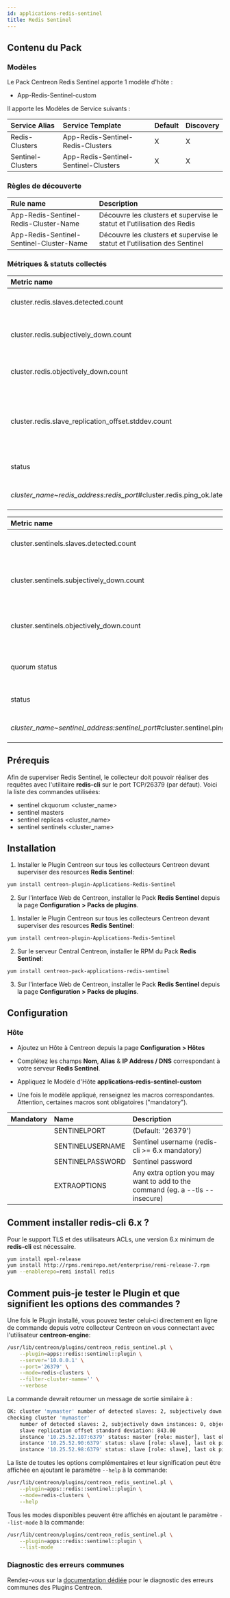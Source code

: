 ```yaml
---
id: applications-redis-sentinel
title: Redis Sentinel
---
```


## Contenu du Pack

### Modèles

Le Pack Centreon Redis Sentinel apporte 1 modèle d'hôte :
* App-Redis-Sentinel-custom

Il apporte les Modèles de Service suivants :

| Service Alias     | Service Template                     | Default | Discovery |
|:------------------|:-------------------------------------|:--------|:----------|
| Redis-Clusters    | App-Redis-Sentinel-Redis-Clusters    | X       | X         |
| Sentinel-Clusters | App-Redis-Sentinel-Sentinel-Clusters | X       | X         |

### Règles de découverte

| Rule name                                | Description                                                                |
|:-----------------------------------------|:---------------------------------------------------------------------------|
| App-Redis-Sentinel-Redis-Cluster-Name    | Découvre les clusters et supervise le statut et l'utilisation des Redis    |
| App-Redis-Sentinel-Sentinel-Cluster-Name | Découvre les clusters et supervise le statut et l'utilisation des Sentinel |

### Métriques & statuts collectés

<!--DOCUSAURUS_CODE_TABS-->

<!--Redis-Clusters-->

| Metric name                                                                        | Description                                                      | Unit |
|:---------------------------------------------------------------------------------- |:---------------------------------------------------------------- |:---- |
| cluster.redis.slaves.detected.count                                                | Number of detected slaves                                        |      |
| cluster.redis.subjectively_down.count                                              | Number of subjectively down redis instances                      |      |
| cluster.redis.objectively_down.count                                               | Number of objectively down redis instances                       |      |
| cluster.redis.slave_replication_offset.stddev.count                                | Slave replication offset standard deviation (between all slaves) |      |
| status                                                                             | Status of redis instance                                         |      |
| *cluster_name~redis_address:redis_port*#cluster.redis.ping_ok.latency.milliseconds | Last ok ping latency                                             | ms   |

<!--Sentinel-Clusters-->

| Metric name                                                                                 | Description                                    | Unit |
|:------------------------------------------------------------------------------------------- |:---------------------------------------------- |:---- |
| cluster.sentinels.slaves.detected.count                                                     | Number of detected sentinels                   |      |
| cluster.sentinels.subjectively_down.count                                                   | Number of subjectively down sentinel instances |      |
| cluster.sentinels.objectively_down.count                                                    | Number of objectively down sentinel instances  |      |
| quorum status                                                                               | Status of sentinel voted quorum                |      |
| status                                                                                      | Status of sentinel instance                    |      |
| *cluster_name~sentinel_address:sentinel_port*#cluster.sentinel.ping_ok.latency.milliseconds | Last ok ping latency                           | ms   |

<!--END_DOCUSAURUS_CODE_TABS-->

## Prérequis

Afin de superviser Redis Sentinel, le collecteur doit pouvoir réaliser des requêtes avec l'utilitaire **redis-cli** sur le port TCP/26379 (par défaut).
Voici la liste des commandes utilisées:
* sentinel ckquorum <cluster_name>
* sentinel masters
* sentinel replicas <cluster_name>
* sentinel sentinels <cluster_name>

## Installation

<!--DOCUSAURUS_CODE_TABS-->

<!--Online License-->

1. Installer le Plugin Centreon sur tous les collecteurs Centreon devant superviser des resources **Redis Sentinel**:

```bash
yum install centreon-plugin-Applications-Redis-Sentinel
```

2. Sur l'interface Web de Centreon, installer le Pack **Redis Sentinel** depuis la page **Configuration > Packs de plugins**.

<!--Offline License-->

1. Installer le Plugin Centreon sur tous les collecteurs Centreon devant superviser des resources **Redis Sentinel**:

```bash
yum install centreon-plugin-Applications-Redis-Sentinel
```

2. Sur le serveur Central Centreon, installer le RPM du Pack **Redis Sentinel**:

 ```bash
yum install centreon-pack-applications-redis-sentinel
```

3. Sur l'interface Web de Centreon, installer le Pack **Redis Sentinel** depuis la page **Configuration > Packs de plugins**.

<!--END_DOCUSAURUS_CODE_TABS-->

## Configuration

### Hôte

* Ajoutez un Hôte à Centreon depuis la page **Configuration > Hôtes**
* Complétez les champs **Nom**, **Alias** & **IP Address / DNS** correspondant à votre serveur **Redis Sentinel**.
* Appliquez le Modèle d'Hôte **applications-redis-sentinel-custom**

* Une fois le modèle appliqué, renseignez les macros correspondantes. Attention, certaines macros sont obligatoires ("mandatory").

| Mandatory | Name             | Description                                                                  |
|:----------|:-----------------|:-----------------------------------------------------------------------------|
|           | SENTINELPORT     | (Default: '26379')                                                           |
|           | SENTINELUSERNAME | Sentinel username (redis-cli >= 6.x mandatory)                               |
|           | SENTINELPASSWORD | Sentinel password                                                            |
|           | EXTRAOPTIONS     | Any extra option you may want to add to the command (eg. a --tls --insecure) |

## Comment installer redis-cli 6.x ?

Pour le support TLS et des utilisateurs ACLs, une version 6.x minimum de **redis-cli** est nécessaire.

<!--DOCUSAURUS_CODE_TABS-->

<!--Centos 7-->

```bash
yum install epel-release
yum install http://rpms.remirepo.net/enterprise/remi-release-7.rpm 
yum --enablerepo=remi install redis
```

<!--END_DOCUSAURUS_CODE_TABS-->

## Comment puis-je tester le Plugin et que signifient les options des commandes ? 

Une fois le Plugin installé, vous pouvez tester celui-ci directement en ligne 
de commande depuis votre collecteur Centreon en vous connectant avec 
l'utilisateur **centreon-engine**:

```bash
/usr/lib/centreon/plugins/centreon_redis_sentinel.pl \
    --plugin=apps::redis::sentinel::plugin \
    --server='10.0.0.1' \
    --port='26379' \
    --mode=redis-clusters \
    --filter-cluster-name='' \
    --verbose
```

La commande devrait retourner un message de sortie similaire à :

```bash
OK: cluster 'mymaster' number of detected slaves: 2, subjectively down instances: 0, objectively down instances: 0 - slave replication offset standard deviation: 843.00 - All redis instances are ok | 'mymaster#cluster.redis.slaves.detected.count'=2;;;0; 'mymaster#cluster.redis.subjectively_down.count'=0;;;0; 'mymaster#cluster.redis.objectively_down.count'=0;;;0; 'cluster.redis.slave_replication_offset.stddev.count'=843.00;;;; 'mymaster~10.25.52.107:6379#cluster.redis.ping_ok.latency.milliseconds'=1024s;;;0; 'mymaster~10.25.52.90:6379#cluster.redis.ping_ok.latency.milliseconds'=185s;;;0; 'mymaster~10.25.52.98:6379#cluster.redis.ping_ok.latency.milliseconds'=355s;;;0;
checking cluster 'mymaster'
    number of detected slaves: 2, subjectively down instances: 0, objectively down instances: 0
    slave replication offset standard deviation: 843.00
    instance '10.25.52.107:6379' status: master [role: master], last ok ping: 1024 ms
    instance '10.25.52.90:6379' status: slave [role: slave], last ok ping: 185 ms
    instance '10.25.52.98:6379' status: slave [role: slave], last ok ping: 355 ms
```

La liste de toutes les options complémentaires et leur signification peut être
affichée en ajoutant le paramètre `--help` à la commande:

```bash
/usr/lib/centreon/plugins/centreon_redis_sentinel.pl \
    --plugin=apps::redis::sentinel::plugin \
    --mode=redis-clusters \
    --help
 ```

Tous les modes disponibles peuvent être affichés en ajoutant le paramètre 
`--list-mode` à la commande:

```bash
/usr/lib/centreon/plugins/centreon_redis_sentinel.pl \
    --plugin=apps::redis::sentinel::plugin \
    --list-mode
 ```

### Diagnostic des erreurs communes

Rendez-vous sur la [documentation dédiée](../tutorials/troubleshooting-plugins.html)
pour le diagnostic des erreurs communes des Plugins Centreon.
